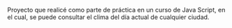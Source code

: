 Proyecto que realicé como parte de práctica en un curso de Java Script, en el cual, se puede consultar el clima del día actual de cualquier ciudad.
